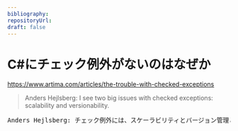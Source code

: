 ```yaml
---
bibliography: 
repositoryUrl:
draft: false
---
```


# C#にチェック例外がないのはなぜか

https://www.artima.com/articles/the-trouble-with-checked-exceptions

> Anders Hejlsberg: I see two big issues with checked exceptions: scalability and versionability.

<pre>
Anders Hejlsberg: チェック例外には、スケーラビリティとバージョン管理という2つの大きな問題があります。
</pre>